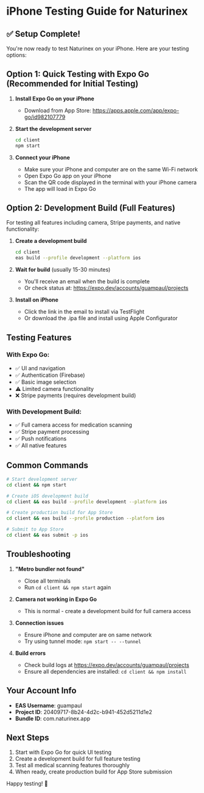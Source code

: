 # iPhone Testing Guide for Naturinex

## ✅ Setup Complete!

You're now ready to test Naturinex on your iPhone. Here are your testing options:

## Option 1: Quick Testing with Expo Go (Recommended for Initial Testing)

1. **Install Expo Go on your iPhone**
   - Download from App Store: https://apps.apple.com/app/expo-go/id982107779

2. **Start the development server**
   ```bash
   cd client
   npm start
   ```

3. **Connect your iPhone**
   - Make sure your iPhone and computer are on the same Wi-Fi network
   - Open Expo Go app on your iPhone
   - Scan the QR code displayed in the terminal with your iPhone camera
   - The app will load in Expo Go

## Option 2: Development Build (Full Features)

For testing all features including camera, Stripe payments, and native functionality:

1. **Create a development build**
   ```bash
   cd client
   eas build --profile development --platform ios
   ```

2. **Wait for build** (usually 15-30 minutes)
   - You'll receive an email when the build is complete
   - Or check status at: https://expo.dev/accounts/guampaul/projects

3. **Install on iPhone**
   - Click the link in the email to install via TestFlight
   - Or download the .ipa file and install using Apple Configurator

## Testing Features

### With Expo Go:
- ✅ UI and navigation
- ✅ Authentication (Firebase)
- ✅ Basic image selection
- ⚠️ Limited camera functionality
- ❌ Stripe payments (requires development build)

### With Development Build:
- ✅ Full camera access for medication scanning
- ✅ Stripe payment processing
- ✅ Push notifications
- ✅ All native features

## Common Commands

```bash
# Start development server
cd client && npm start

# Create iOS development build
cd client && eas build --profile development --platform ios

# Create production build for App Store
cd client && eas build --profile production --platform ios

# Submit to App Store
cd client && eas submit -p ios
```

## Troubleshooting

1. **"Metro bundler not found"**
   - Close all terminals
   - Run `cd client && npm start` again

2. **Camera not working in Expo Go**
   - This is normal - create a development build for full camera access

3. **Connection issues**
   - Ensure iPhone and computer are on same network
   - Try using tunnel mode: `npm start -- --tunnel`

4. **Build errors**
   - Check build logs at https://expo.dev/accounts/guampaul/projects
   - Ensure all dependencies are installed: `cd client && npm install`

## Your Account Info
- **EAS Username**: guampaul
- **Project ID**: 20409717-8b24-4d2c-b941-452d5211d1e2
- **Bundle ID**: com.naturinex.app

## Next Steps

1. Start with Expo Go for quick UI testing
2. Create a development build for full feature testing
3. Test all medical scanning features thoroughly
4. When ready, create production build for App Store submission

Happy testing! 🚀
